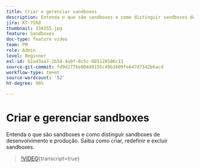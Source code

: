 ```yaml
---
title: Criar e gerenciar sandboxes
description: Entenda o que são sandboxes e como distinguir sandboxes de desenvolvimento e produção. Saiba como criar, redefinir e excluir sandboxes.
jira: KT-7568
thumbnail: 334355.jpg
feature: Sandboxes
doc-type: feature video
team: PM
role: Admin
level: Beginner
exl-id: b1ad3aa7-2b58-4a9f-8c5c-085126586c11
source-git-commit: fd9d277be00449155c49b3809fe647d7342b6acd
workflow-type: tm+mt
source-wordcount: '52'
ht-degree: 96%

---
```


# Criar e gerenciar sandboxes

Entenda o que são sandboxes e como distinguir sandboxes de desenvolvimento e produção. Saiba como criar, redefinir e excluir sandboxes.

>[!VIDEO](https://video.tv.adobe.com/v/334355?quality=12&learn=on){transcript=true}
